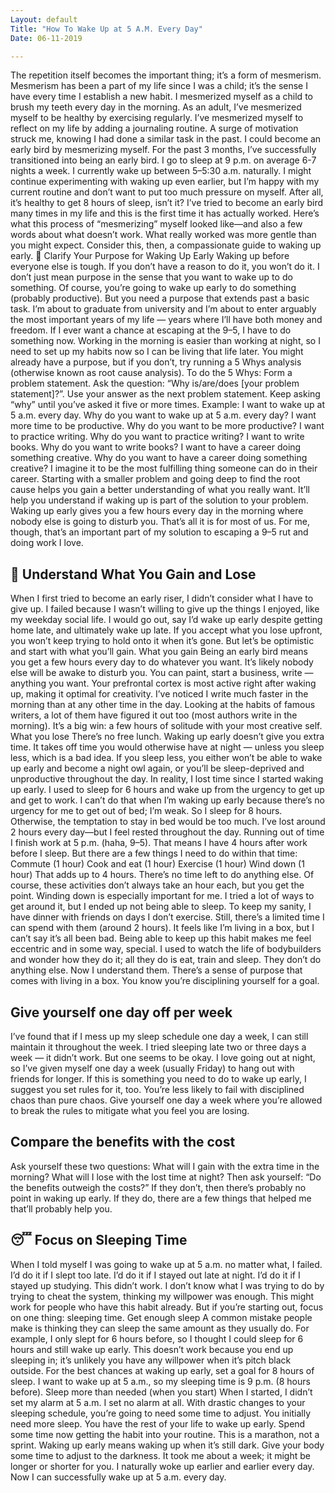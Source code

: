 ```yaml
---
Layout: default
Title: "How To Wake Up at 5 A.M. Every Day"
Date: 06-11-2019

---
```


The repetition itself becomes the important thing; it’s a form of mesmerism.
Mesmerism has been a part of my life since I was a child; it’s the sense I have every time I establish a new habit. I mesmerized myself as a child to brush my teeth every day in the morning. As an adult, I’ve mesmerized myself to be healthy by exercising regularly. I’ve mesmerized myself to reflect on my life by adding a journaling routine.
A surge of motivation struck me, knowing I had done a similar task in the past. I could become an early bird by mesmerizing myself.
For the past 3 months, I’ve successfully transitioned into being an early bird. I go to sleep at 9 p.m. on average 6-7 nights a week. I currently wake up between 5–5:30 a.m. naturally.
I might continue experimenting with waking up even earlier, but I’m happy with my current routine and don’t want to put too much pressure on myself. After all, it’s healthy to get 8 hours of sleep, isn’t it?
I’ve tried to become an early bird many times in my life and this is the first time it has actually worked. Here’s what this process of “mesmerizing” myself looked like—and also a few words about what doesn’t work.
What really worked was more gentle than you might expect. Consider this, then, a compassionate guide to waking up early.
🌟 Clarify Your Purpose for Waking Up Early
Waking up before everyone else is tough. If you don’t have a reason to do it, you won’t do it.
I don’t just mean purpose in the sense that you want to wake up to do something. Of course, you’re going to wake up early to do something (probably productive). But you need a purpose that extends past a basic task.
I’m about to graduate from university and I’m about to enter arguably the most important years of my life — years where I’ll have both money and freedom. If I ever want a chance at escaping at the 9–5, I have to do something now. Working in the morning is easier than working at night, so I need to set up my habits now so I can be living that life later.
You might already have a purpose, but if you don’t, try running a 5 Whys analysis (otherwise known as root cause analysis).
To do the 5 Whys:
Form a problem statement.
Ask the question: “Why is/are/does [your problem statement]?”. Use your answer as the next problem statement.
Keep asking “why” until you’ve asked it five or more times.
Example:
I want to wake up at 5 a.m. every day.
Why do you want to wake up at 5 a.m. every day?
I want more time to be productive.
Why do you want to be more productive?
I want to practice writing.
Why do you want to practice writing?
I want to write books.
Why do you want to write books?
I want to have a career doing something creative.
Why do you want to have a career doing something creative?
I imagine it to be the most fulfilling thing someone can do in their career.
Starting with a smaller problem and going deep to find the root cause helps you gain a better understanding of what you really want. It’ll help you understand if waking up is part of the solution to your problem.
Waking up early gives you a few hours every day in the morning where nobody else is going to disturb you. That’s all it is for most of us. For me, though, that’s an important part of my solution to escaping a 9–5 rut and doing work I love.
## 💪 Understand What You Gain and Lose
When I first tried to become an early riser, I didn’t consider what I have to give up. I failed because I wasn’t willing to give up the things I enjoyed, like my weekday social life. I would go out, say I’d wake up early despite getting home late, and ultimately wake up late.
If you accept what you lose upfront, you won’t keep trying to hold onto it when it’s gone.
But let’s be optimistic and start with what you’ll gain.
What you gain
Being an early bird means you get a few hours every day to do whatever you want. It’s likely nobody else will be awake to disturb you. You can paint, start a business, write — anything you want.
Your prefrontal cortex is most active right after waking up, making it optimal for creativity. I’ve noticed I write much faster in the morning than at any other time in the day. Looking at the habits of famous writers, a lot of them have figured it out too (most authors write in the morning).
It’s a big win: a few hours of solitude with your most creative self.
What you lose
There’s no free lunch. Waking up early doesn’t give you extra time. It takes off time you would otherwise have at night — unless you sleep less, which is a bad idea. If you sleep less, you either won’t be able to wake up early and become a night owl again, or you’ll be sleep-deprived and unproductive throughout the day.
In reality, I lost time since I started waking up early. I used to sleep for 6 hours and wake up from the urgency to get up and get to work. I can’t do that when I’m waking up early because there’s no urgency for me to get out of bed; I’m weak. So I sleep for 8 hours. Otherwise, the temptation to stay in bed would be too much.
I’ve lost around 2 hours every day—but I feel rested throughout the day.
Running out of time
I finish work at 5 p.m. (haha, 9–5). That means I have 4 hours after work before I sleep. But there are a few things I need to do within that time:
Commute (1 hour)
Cook and eat (1 hour)
Exercise (1 hour)
Wind down (1 hour)
That adds up to 4 hours. There’s no time left to do anything else. Of course, these activities don’t always take an hour each, but you get the point. Winding down is especially important for me. I tried a lot of ways to get around it, but I ended up not being able to sleep.
To keep my sanity, I have dinner with friends on days I don’t exercise. Still, there’s a limited time I can spend with them (around 2 hours).
It feels like I’m living in a box, but I can’t say it’s all been bad. Being able to keep up this habit makes me feel eccentric and in some way, special.
I used to watch the life of bodybuilders and wonder how they do it; all they do is eat, train and sleep. They don’t do anything else.
Now I understand them. There’s a sense of purpose that comes with living in a box. You know you’re disciplining yourself for a goal.

## Give yourself one day off per week
I’ve found that if I mess up my sleep schedule one day a week, I can still maintain it throughout the week. I tried sleeping late two or three days a week — it didn’t work. But one seems to be okay.
I love going out at night, so I’ve given myself one day a week (usually Friday) to hang out with friends for longer.
If this is something you need to do to wake up early, I suggest you set rules for it, too. You’re less likely to fail with disciplined chaos than pure chaos. Give yourself one day a week where you’re allowed to break the rules to mitigate what you feel you are losing.

## Compare the benefits with the cost
Ask yourself these two questions:
What will I gain with the extra time in the morning?
What will I lose with the lost time at night?
Then ask yourself: “Do the benefits outweigh the costs?”
If they don’t, then there’s probably no point in waking up early. If they do, there are a few things that helped me that’ll probably help you.

## 😴 Focus on Sleeping Time
When I told myself I was going to wake up at 5 a.m. no matter what, I failed. I’d do it if I slept too late. I’d do it if I stayed out late at night. I’d do it if I stayed up studying.
This didn’t work. I don’t know what I was trying to do by trying to cheat the system, thinking my willpower was enough.
This might work for people who have this habit already. But if you’re starting out, focus on one thing: sleeping time.
Get enough sleep
A common mistake people make is thinking they can sleep the same amount as they usually do. For example, I only slept for 6 hours before, so I thought I could sleep for 6 hours and still wake up early. This doesn’t work because you end up sleeping in; it’s unlikely you have any willpower when it’s pitch black outside.
For the best chances at waking up early, set a goal for 8 hours of sleep. I want to wake up at 5 a.m., so my sleeping time is 9 p.m. (8 hours before).
Sleep more than needed (when you start)
When I started, I didn’t set my alarm at 5 a.m. I set no alarm at all. With drastic changes to your sleeping schedule, you’re going to need some time to adjust. You initially need more sleep.
You have the rest of your life to wake up early. Spend some time now getting the habit into your routine. This is a marathon, not a sprint.
Waking up early means waking up when it’s still dark. Give your body some time to adjust to the darkness. It took me about a week; it might be longer or shorter for you.
I naturally woke up earlier and earlier every day. Now I can successfully wake up at 5 a.m. every day.
